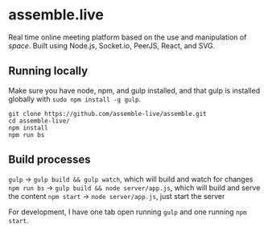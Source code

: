 # assemble.live

Real time online meeting platform based on the use and manipulation of *space*.
Built using Node.js, Socket.io, PeerJS, React, and SVG.

## Running locally

Make sure you have node, npm, and gulp installed, and that gulp is installed globally with `sudo npm install -g gulp`.

```
git clone https://github.com/assemble-live/assemble.git
cd assemble-live/
npm install
npm run bs
```

## Build processes

`gulp` -> `gulp build && gulp watch`, which will build and watch for changes
`npm run bs` -> `gulp build && node server/app.js`, which will build and serve the content
`npm start` -> `node server/app.js`, just start the server

For development, I have one tab open running `gulp` and one running `npm start`.
